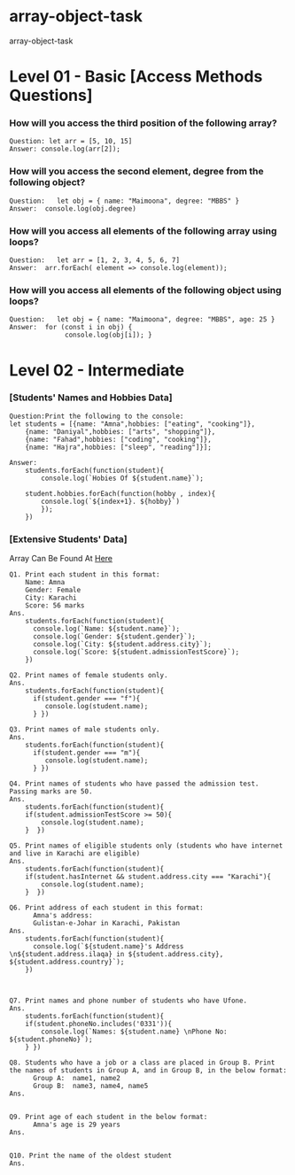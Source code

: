 # array-object-task
array-object-task

# Level 01 - Basic [Access Methods Questions]
### How will you access the third position of the following array?
```
Question: let arr = [5, 10, 15]
Answer: console.log(arr[2]);
```
### How will you access the second element, degree from the following object?
```
Question:   let obj = { name: "Maimoona", degree: "MBBS" }
Answer:  console.log(obj.degree)
```
### How will you access all elements of the following array using loops?
```
Question:   let arr = [1, 2, 3, 4, 5, 6, 7]
Answer:  arr.forEach( element => console.log(element));
```
### How will you access all elements of the following object using loops?
```
Question:   let obj = { name: "Maimoona", degree: "MBBS", age: 25 }
Answer:  for (const i in obj) {
              console.log(obj[i]); }
```
# Level 02 - Intermediate 
### [Students' Names and Hobbies Data]
```
Question:Print the following to the console:
let students = [{name: "Amna",hobbies: ["eating", "cooking"]},
    {name: "Daniyal",hobbies: ["arts", "shopping"]},
    {name: "Fahad",hobbies: ["coding", "cooking"]},
    {name: "Hajra",hobbies: ["sleep", "reading"]}];

Answer:
    students.forEach(function(student){
        console.log(`Hobies Of ${student.name}`);

    student.hobbies.forEach(function(hobby , index){
        console.log(`${index+1}. ${hobby}`)
        });
    })
```
### [Extensive Students' Data]
Array Can Be Found At [Here](https://github.com/techkaro-circle/JS-Arrays-and-Objects-Tasks/wiki/Extensive-Student-Data-Task)
```
Q1. Print each student in this format:
    Name: Amna
    Gender: Female
    City: Karachi
    Score: 56 marks
Ans.
    students.forEach(function(student){
      console.log(`Name: ${student.name}`);
      console.log(`Gender: ${student.gender}`);
      console.log(`City: ${student.address.city}`);
      console.log(`Score: ${student.admissionTestScore}`);
    })
    
Q2. Print names of female students only.
Ans.   
    students.forEach(function(student){
      if(student.gender === "f"){
         console.log(student.name);
      } })
  
Q3. Print names of male students only.
Ans.
    students.forEach(function(student){
      if(student.gender === "m"){
         console.log(student.name);
      } })

Q4. Print names of students who have passed the admission test. Passing marks are 50.
Ans.
    students.forEach(function(student){
    if(student.admissionTestScore >= 50){
        console.log(student.name);
    }  })

Q5. Print names of eligible students only (students who have internet and live in Karachi are eligible)
Ans.
    students.forEach(function(student){
    if(student.hasInternet && student.address.city === "Karachi"){
        console.log(student.name);
    }  })

Q6. Print address of each student in this format:
      Amna's address:
      Gulistan-e-Johar in Karachi, Pakistan
Ans.
    students.forEach(function(student){
      console.log(`${student.name}'s Address \n${student.address.ilaqa} in ${student.address.city}, ${student.address.country}`);     
    })



Q7. Print names and phone number of students who have Ufone.
Ans.
    students.forEach(function(student){
    if(student.phoneNo.includes('0331')){
        console.log(`Names: ${student.name} \nPhone No: ${student.phoneNo}`);
    } })

Q8. Students who have a job or a class are placed in Group B. Print the names of students in Group A, and in Group B, in the below format:
      Group A:  name1, name2
      Group B:  name3, name4, name5
Ans.


Q9. Print age of each student in the below format:
      Amna's age is 29 years
Ans.


Q10. Print the name of the oldest student
Ans.

```
